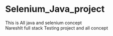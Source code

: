 # Selenium_Java_project
This is All java and selenium concept
<br>
NareshIt full stack Testing project and all concept
